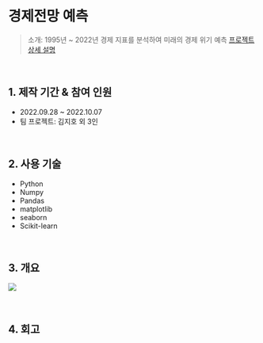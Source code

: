 # 경제전망 예측
> 소개: 1995년 ~ 2022년 경제 지표를 분석하여 미래의 경제 위기 예측
> [프로젝트 상세 설명](https://github.com/jh00000/Project_Portfolio/blob/main/1st_Project/%EA%B2%BD%EC%A0%9C%EC%A0%84%EB%A7%9D_%EC%98%88%EC%B8%A1.ipynb)

</br>

## 1. 제작 기간 & 참여 인원
- 2022.09.28 ~ 2022.10.07
- 팀 프로젝트: 김지호 외 3인

</br>

## 2. 사용 기술
- Python
- Numpy
- Pandas
- matplotlib
- seaborn
- Scikit-learn

</br>

## 3. 개요
![](https://user-images.githubusercontent.com/111859093/219286521-a0bb5da1-dea6-490c-84df-142f218093e4.JPG)

</br>

## 4. 회고
